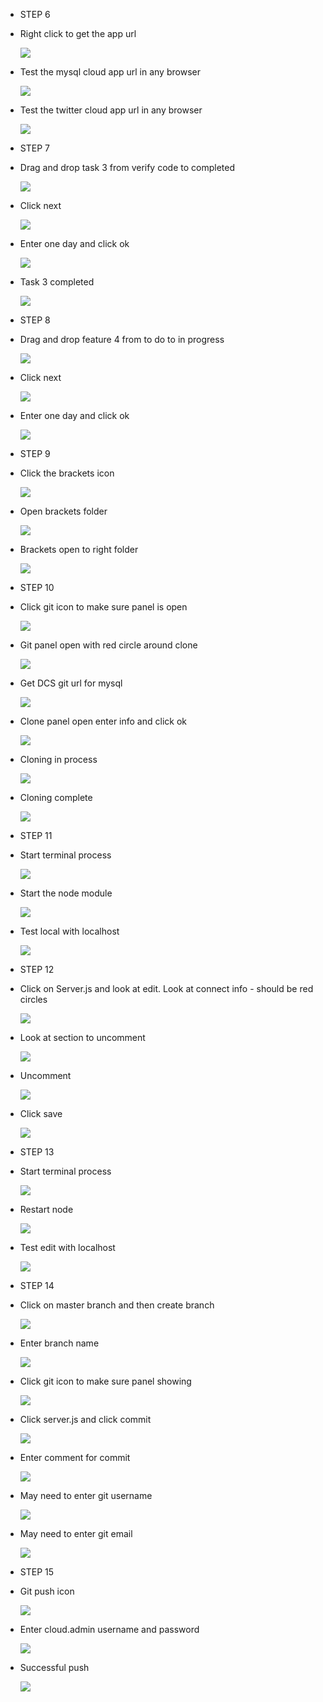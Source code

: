 - STEP 6

- Right click to get the app url

    ![](images/lab300b/300_06_01_getappurl.png) 

- Test the mysql cloud app url in any browser

    ![](images/lab300b/300_06_02_testcloudmysqlapp.png)  

- Test the twitter cloud app url in any browser

    ![](images/lab300b/300_06_03_testcloudtwitterapp.png)

- STEP 7

- Drag and drop task 3 from verify code to completed

    ![](images/lab300b/300_07_01_sprint17.png)  

- Click next

    ![](images/lab300b/300_07_02_sprint18.png)  

- Enter one day and click ok

    ![](images/lab300b/300_07_03_sprint19.png)  

- Task 3 completed

    ![](images/lab300b/300_07_04_sprint20.png)  

- STEP 8

- Drag and drop feature 4 from to do to in progress

    ![](images/lab300b/300_08_01_sprint21.png)  

- Click next

    ![](images/lab300b/300_08_02_sprint22.png)  

- Enter one day and click ok

    ![](images/lab300b/300_08_03_sprint23.png) 

- STEP 9

- Click the brackets icon

    ![](images/lab300b/300_09_01_bracketsicon.png)

- Open brackets folder

    ![](images/lab300b/300_09_02_bracketsopenfolder.png)

- Brackets open to right folder

    ![](images/lab300b/300_09_03_bracketsrightfolder.png)

- STEP 10

- Click git icon to make sure panel is open

    ![](images/lab300b/300_10_01_giticon.png)

- Git panel open with red circle around clone

    ![](images/lab300b/300_10_02_bracketsgitopen.png)

- Get DCS git url for mysql 

    ![](images/lab300b/300_10_03_getDCSgiturl.png)

- Clone panel open enter info and click ok

    ![](images/lab300b/300_10_04_clone1.png) 

- Cloning in process

    ![](images/lab300b/300_10_05_clone2.png)

- Cloning complete

    ![](images/lab300b/300_10_06_clone3.png)

- STEP 11

- Start terminal process

    ![](images/lab300b/300_11_01_startterminal.png)

- Start the node module

    ![](images/lab300b/300_11_02_startnode.png)

- Test local with localhost

    ![](images/lab300b/300_11_03_testlocal.png)


- STEP 12

- Click on Server.js and look at edit. Look at connect info - should be red circles

    ![](images/lab300b/300_12_01_editnode1.png)

- Look at section to uncomment

    ![](images/lab300b/300_12_02_editnode2.png)

- Uncomment

    ![](images/lab300b/300_12_03_editnode3.png)

- Click save

    ![](images/lab300b/300_12_04_editnode4.png)

- STEP 13

- Start terminal process

    ![](images/lab300b/300_13_01_startterminal.png)

- Restart node

    ![](images/lab300b/300_13_02_startnode.png)

- Test edit with localhost

    ![](images/lab300b/300_13_03_testnodeafteredit.png)

- STEP 14

- Click on master branch and then  create branch

    ![](images/lab300b/300_14_01_createbranch1.png)

- Enter branch name

    ![](images/lab300b/300_14_02_createbranch2.png)

- Click git icon to make sure panel showing

    ![](images/lab300b/300_14_03_giticon.png)

- Click server.js and click commit

    ![](images/lab300b/300_14_04_createbranch4.png)

- Enter comment for commit

    ![](images/lab300b/300_14_05_createbranch5.png)

- May need to enter git username

    ![](images/lab300b/300_14_06_createbranch6.png)

- May need to enter git email

    ![](images/lab300b/300_14_07_createbranch7.png)

- STEP 15

- Git push icon

    ![](images/lab300b/300_15_01_gitpushicon.png)

- Enter cloud.admin username and password

    ![](images/lab300b/300_15_02_createbranch9.png)

- Successful push

    ![](images/lab300b/300_15_03_createbranch10.png)
